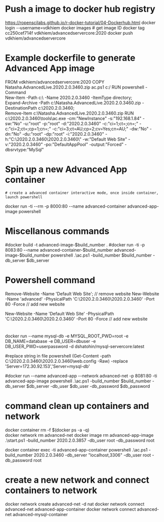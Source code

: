 # Push a image to docker hub registry
https://ropenscilabs.github.io/r-docker-tutorial/04-Dockerhub.html
docker login --username=vdkhiem
docker images # get image ID
docker tag cc250cef714f vdkhiem/advancedservercore:2020
docker push vdkhiem/advancedservercore

# Example dockerfile to generate Advanced App image
FROM vdkhiem/advancedservercore:2020
COPY Natasha.AdvancedLive.2020.2.0.3460.zip ac.ps1 c:/
RUN powershell -Command \
    New-Item -Path c:\ -Name 2020.2.0.3460 -ItemType directory; \
    Expand-Archive -Path c:\Natasha.AdvancedLive.2020.2.0.3460.zip -DestinationPath c:\2020.2.0.3460; \
    Remove-Item c:\Natasha.AdvancedLive.2020.2.0.3460.zip
RUN c:\\2020.2.0.3460\\tools\\ac.exe -cm:"NewInstance" -s:"192.168.1.84" -sw:"No" -u:"root" -p:"root" -d:"2020.2.0.3460" -c:"ci=1;ct=;cn=;" -c:"ci=2;ct=;cp=1;cn=;" -c:"ci=3;ct=AU;cp=2;cv=Yes;cn=AU;"  -dw:"No" -dn:"No" -du:"root" -dp:"root" -i:"2020.2.0.3460" -h:"C:\\2020.2.0.3460\\2020.2.0.3460\\" -w:"Default Web Site" -v:"2020.2.0.3460" -po:"DefaultAppPool" -output:"Forced" -dbsrvtype:"MySql"

# Spin up a new Advanced App container
    # create a advanced container interactive mode, once inside container, launch powershell
docker run -ti --rm -p 8000:80 --name advanced-container advanced-app-image powershell


# Miscellanous commands
#docker build -t advanced-image-$build_number .
#docker run -ti -p 8083:80 --name advanced-container-$build_number advanced-image-$build_number powershell .\ac.ps1 -build_number $build_number -db_server $db_server

# Powershell command
Remove-Website -Name 'Default Web Site'; // remove website
New-Website -Name 'advanced' -PhysicalPath 'C:\2020.2.0.3460\2020.2.0.3460' -Port 80 -Force // add new website

New-Website -Name 'Default Web Site' -PhysicalPath 'C:\2020.2.0.3460\2020.2.0.3460' -Port 80 -Force // add new website

#
docker run --name mysql-db -e MYSQL_ROOT_PWD=root -e DB_NAME=database -e DB_USER=dbuser -e DB_USER_PWD=userpassword -d dshatohin/mysql-servercore:latest

#replace string in file powershell
(Get-Content -path C:\2020.2.0.3460\2020.2.0.3460\web.config -Raw) -replace 'Server=172.30.92.153','Server=mysql-db'

#docker run --name advanced-app --network advanced-net -p 8081:80 -ti advanced-app-image powershell .\ac.ps1 -build_number $build_number -db_server $db_server -db_user $db_user -db_password $db_password

# command clean up containers and network
docker container rm -f $(docker ps -a -q)   
docker network rm advanced-net
docker image rm advanced-app-image
.\start.ps1 -build_number 2020.2.0.3857 -db_user root -db_password root

docker container exec -ti advanced-app-container powershell .\ac.ps1 -build_number 2020.2.0.3460 -db_server "localhost,3306" -db_user root -db_password root

# create a new network and connect containers to network
docker network create advanced-net -d nat
docker network connect advanced-net advanced-app-container
docker network connect advanced-net advanced-mysql-container
